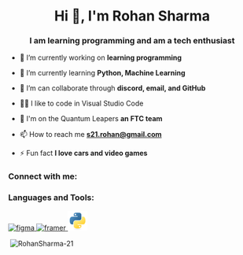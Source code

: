 <h1 align="center">Hi 👋, I'm Rohan Sharma</h1>
<h3 align="center">I am learning programming and am a tech enthusiast</h3>

- 🔭 I’m currently working on **learning programming**

- 🌱 I’m currently learning **Python, Machine Learning**

- 👯 I’m can collaborate through **discord, email, and GitHub**
  
- 👨‍💻 I like to code in Visual Studio Code

- 🦾 I'm on the Quantum Leapers **an FTC team**

- 📫 How to reach me **s21.rohan@gmail.com**

- ⚡ Fun fact **I love cars and video games**

<h3 align="left">Connect with me:</h3>
<p align="left">
</p>

<h3 align="left">Languages and Tools:</h3>
<p align="left"> <a href="https://www.figma.com/" target="_blank" rel="noreferrer"> <img src="https://www.vectorlogo.zone/logos/figma/figma-icon.svg" alt="figma" width="40" height="40"/> </a> <a href="https://www.framer.com/" target="_blank" rel="noreferrer"> <img src="https://www.vectorlogo.zone/logos/framer/framer-icon.svg" alt="framer" width="40" height="40"/> </a> <a href="https://www.python.org" target="_blank" rel="noreferrer"> <img src="https://raw.githubusercontent.com/devicons/devicon/master/icons/python/python-original.svg" alt="python" width="40" height="40"/> </a> </p>

<p>&nbsp;<img align="center" src="https://github-readme-stats.vercel.app/api?username=rohan213443&show_icons=true&theme=dark&locale=en" alt="RohanSharma-21" /></p>
